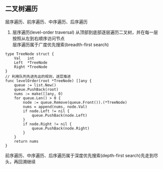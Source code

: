 

## 二叉树遍历
层序遍历、前序遍历、中序遍历、后序遍历
1. 层序遍历(level-order traversal)
从顶部到底部逐层遍历二叉树，并在每一层按照从左到右顺序访问节点  
层序遍历属于广度优先搜索(breadth-first search)
```
type TreeNode struct {
	Val   int
	Left  *TreeNode
	Right *TreeNode
}
// 利用队列先进先出的规则，逐层推进
func levelOrder(root *TreeNode) []any {
	queue := list.New()
	queue.PushBack(root)
	nums := make([]any, 0)
	for queue.Len() > 0 {
		node := queue.Remove(queue.Front()).(*TreeNode)
		nums = append(nums, node.Val)
		if node.Left != nil {
			queue.PushBack(node.Left)
		}
		if node.Right != nil {
			queue.PushBack(node.Right)
		}
	}
	return nums
}
```

前序遍历、中序遍历、后序遍历属于深度优先搜索(depth-first search)先走到尽头，再回溯继续